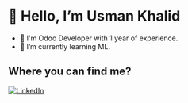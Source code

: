 <strong><h1> 👋 Hello, I’m Usman Khalid </h1></strong>
- 👀 I'm Odoo Developer with 1 year of experience.
- 🌱 I’m currently learning ML.

<h2>Where you can find me?</h2>
<a href="https://www.linkedin.com/in/usman-khalid-bhatti" rel="nofollow" >
  <img alt="LinkedIn"
    https://img.shields.io/badge/LinkedIn-0077B5?style=for-the-badge&logo=linkedin&logoColor=white/>
</a>




<!---
usman-dev-k/usman-dev-k is a ✨ special ✨ repository because its `README.md` (this file) appears on your GitHub profile.
You can click the Preview link to take a look at your changes.
--->
